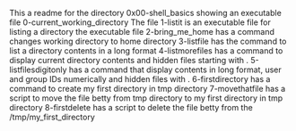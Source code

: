 This a readme for the directory 0x00-shell_basics showing an executable file 0-current_working_directory
The file 1-listit is an executable file for listing a directory
the executable file 2-bring_me_home has a command changes working directory to home directory
3-listfile has the command to list a directory contents in a long format
4-listmorefiles has a command to display current directory contents and hidden files starting with .
5-listfilesdigitonly has a command that display contents in long format, user and group IDs numerically and hidden files with .
6-firstdirectory has a command to create my first directory in tmp directory
7-movethatfile has a script to move the file betty from tmp directory to my first directory in tmp directory
8-firstdelete has a script to delete the file betty from the /tmp/my_first_directory

